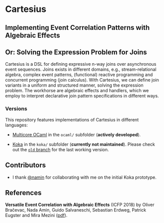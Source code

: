 # Cartesius
## Implementing Event Correlation Patterns with Algebraic Effects
## Or: Solving the Expression Problem for Joins

Cartesius is a DSL for defining expressive n-way joins over asynchronous
event sequences. Joins exists in different domains, e.g.,
stream-relational algebra, complex event patterns, (functional)
reactive programming and concurrent programming (join calculus).  With
Cartesius, we can define join variants in a uniform and structured manner,
solving the expression problem.  The workhorse are algebraic effects
and handlers, which we employ to interpret declarative join pattern
specifications in different ways.

### Versions

This repository features implementations of Cartesius in different languages:

* [Multicore OCaml](https://github.com/ocamllabs/ocaml-multicore) in the `ocaml/` subfolder (**actively developed**).

* [Koka](https://github.com/koka-lang/koka) in the `koka/` subfolder (**currently not maintained**).
Please check out the [`old` branch](https://github.com/bracevac/corrl/blob/old/koka/corrl/corrl/corrl.kk)
for the last working version.


## Contributors

* I thank [@namin](https://github.com/namin) for collaborating with me on the initial Koka prototype.

## References

**Versatile Event Correlation with Algebraic Effects** (ICFP 2018)
by Oliver Bračevac, Nada Amin, Guido Salvaneschi, Sebastian Erdweg, Patrick Eugster and Mira Mezini
([pdf](https://dl.acm.org/citation.cfm?id=3236762)).
